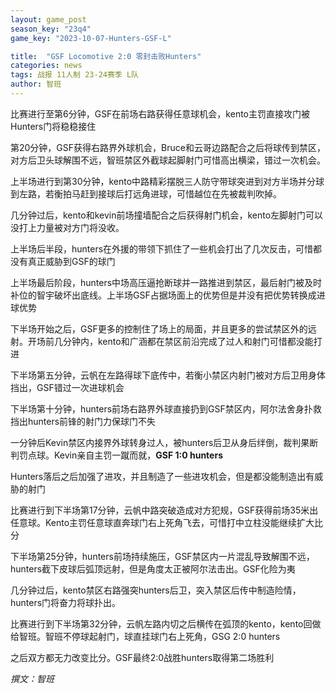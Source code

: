 ```yaml
---
layout: game_post
season_key: "23q4"
game_key: "2023-10-07-Hunters-GSF-L"

title:  "GSF Locomotive 2:0 零封击败Hunters"
categories: news
tags: 战报 11人制 23-24赛季 L队
author: 智班
---
```


比赛进行至第6分钟，GSF在前场右路获得任意球机会，kento主罚直接攻门被Hunters门将稳稳接住

第20分钟，GSF获得右路界外球机会，Bruce和云哥边路配合之后将球传到禁区，对方后卫头球解围不远，智班禁区外截球起脚射门可惜高出横梁，错过一次机会。

上半场进行到第30分钟，kento中路精彩摆脱三人防守带球突进到对方半场并分球到左路，若衡拍马赶到接球后打远角进球，可惜越位在先被裁判吹掉。

几分钟过后，kento和kevin前场撞墙配合之后获得射门机会，kento左脚射门可以没打上力量被对方门将没收。

上半场后半段，hunters在外援的带领下抓住了一些机会打出了几次反击，可惜都没有真正威胁到GSF的球门

上半场最后阶段，hunters中场高压逼抢断球并一路推进到禁区，最后射门被及时补位的智宇破坏出底线。上半场GSF占据场面上的优势但是并没有把优势转换成进球优势

下半场开始之后，GSF更多的控制住了场上的局面，并且更多的尝试禁区外的远射。开场前几分钟内，kento和广涵都在禁区前沿完成了过人和射门可惜都没能打进

下半场第五分钟，云帆在左路得球下底传中，若衡小禁区内射门被对方后卫用身体挡出，GSF错过一次进球机会

下半场第十分钟，hunters前场右路界外球直接扔到GSF禁区内，阿尔法舍身扑救挡出hunters前锋的射门力保球门不失

一分钟后Kevin禁区内接界外球转身过人，被hunters后卫从身后绊倒，裁判果断判罚点球。Kevin亲自主罚一蹴而就，**GSF 1:0 hunters**

Hunters落后之后加强了进攻，并且制造了一些进攻机会，但是都没能制造出有威胁的射门

比赛进行到下半场第17分钟，云帆中路突破造成对方犯规，GSF获得前场35米出任意球。Kento主罚任意球直奔球门右上死角飞去，可惜打中立柱没能继续扩大比分

下半场第25分钟，hunters前场持续施压，GSF禁区内一片混乱导致解围不远，hunters截下皮球后弧顶远射，但是角度太正被阿尔法击出。GSF化险为夷

几分钟过后，kento禁区右路强突hunters后卫，突入禁区后传中制造险情，hunters门将奋力将球扑出。

比赛进行到下半场第32分钟，云帆左路内切之后横传在弧顶的kento，kento回做给智班。智班不停球起射门，球直挂球门右上死角，GSG 2:0 hunters

之后双方都无力改变比分。GSF最终2:0战胜hunters取得第二场胜利


*撰文：智班*
